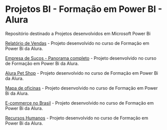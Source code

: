 # Projetos BI -  Formação em Power BI - Alura
Repositório destinado a Projetos desenvolvidos em Microsoft Power Bi

<a href="https://app.powerbi.com/view?r=eyJrIjoiMGNjOTg0MDMtMDM1MC00MWY4LTgwNTgtMzY5MzU3Yjc1MGViIiwidCI6IjgxM2Q2YTc4LWNhZDUtNDNmYy05Y2QyLTU0M2Q0ZjU3MTdmZiJ9">Relatório de Vendas</a> - Projeto desenvolvido no curso de Formação em Power Bi da Alura.

<a href="https://app.powerbi.com/view?r=eyJrIjoiOTJmNmYzZWItMGE4NS00N2YwLWE5NjUtMjk1YmY3NTZjOTQyIiwidCI6IjgxM2Q2YTc4LWNhZDUtNDNmYy05Y2QyLTU0M2Q0ZjU3MTdmZiJ9">Empresa de Sucos - Panorama completo</a> - Projeto desenvolvido no curso de Formação em Power Bi da Alura.

<a href="https://app.powerbi.com/view?r=eyJrIjoiOWE3ZjhjZmQtMDRkNC00ZGM4LWFjZjYtNjA2M2VlY2VjMGI2IiwidCI6IjgxM2Q2YTc4LWNhZDUtNDNmYy05Y2QyLTU0M2Q0ZjU3MTdmZiJ9">Alura Pet Shop</a> - Projeto desenvolvido no curso de Formação em Power Bi da Alura.

<a href="https://app.powerbi.com/view?r=eyJrIjoiMDIwZGNlMDItNmI3YS00MmRiLTllODctZDU0YTBiMzY3NzNjIiwidCI6IjgxM2Q2YTc4LWNhZDUtNDNmYy05Y2QyLTU0M2Q0ZjU3MTdmZiJ9">Mapa de oficinas</a> - Projeto desenvolvido no curso de Formação em Power Bi da Alura.

<a href="https://app.powerbi.com/view?r=eyJrIjoiYzc0NWEzNTAtYmFjOC00MzhkLWE0MTgtMTZkNGE5NzM5OTBhIiwidCI6IjgxM2Q2YTc4LWNhZDUtNDNmYy05Y2QyLTU0M2Q0ZjU3MTdmZiJ9">E-commerce no Brasil</a> - Projeto desenvolvido no curso de Formação em Power Bi da Alura.

<a href="https://app.powerbi.com/view?r=eyJrIjoiZWE5NTI4ZGItZWI3Yy00MmNkLTgxYWQtZmYwOGY5MjgxMTA4IiwidCI6IjgxM2Q2YTc4LWNhZDUtNDNmYy05Y2QyLTU0M2Q0ZjU3MTdmZiJ9">Recursos Humanos</a> - Projeto desenvolvido no curso de Formação em Power Bi da Alura.
         
         

